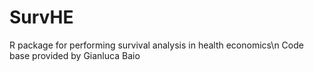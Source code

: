 # SurvHE
R package for performing survival analysis in health economics\n
Code base provided by Gianluca Baio
